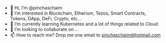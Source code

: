 - 👋 Hi, I’m @pinchaschaim
- 👀 I’m interested in Blockchain, Etherium, Tezos, Smart Contracts, Tokens, DApp, DeFi, Crypto, etc...
- 🌱 I’m currently learning Kubernetes and a lot of things related to Cloud
- 💞️ I’m looking to collaborate on ...
- 📫 How to reach me? Drop me one email to pinchaschaim@hotmail.com

<!---
pinchaschaim/pinchaschaim is a ✨ special ✨ repository because its `README.md` (this file) appears on your GitHub profile.
You can click the Preview link to take a look at your changes.
--->
